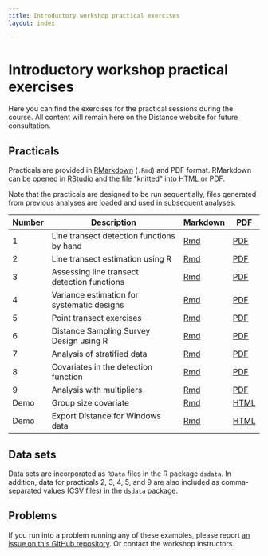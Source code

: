 ```yaml
---
title: Introductory workshop practical exercises
layout: index

---
```


# Introductory workshop practical exercises

Here you can find the exercises for the practical sessions during the course. All content will remain here on the Distance website for future consultation.

## Practicals

Practicals are provided in [RMarkdown](http://rmarkdown.rstudio.com/index.html) (`.Rmd`) and PDF format. RMarkdown can be opened in [RStudio](https://www.rstudio.com/) and the file "knitted" into HTML or PDF.

Note that the practicals are designed to be run sequentially, files generated from previous analyses are loaded and used in subsequent analyses.

Number | Description | Markdown | PDF
-------|-------------|----------|-----
1 | Line transect detection functions by hand | [Rmd](practicals/Prac_1_DS-by-hand.Rmd) | [PDF](practicals/Prac_1_DS-by-hand.pdf)
2 | Line transect estimation using R | [Rmd](practicals/Prac_2_Intro-to-DS-in-R.Rmd) | [PDF](practicals/Prac_2_Intro-to-DS-in-R.pdf)
3 | Assessing line transect detection functions | [Rmd](practicals/Prac_3_Assessing_LT_detection_functions.Rmd) | [PDF](practicals/Prac_3_Assessing_LT_detection_functions.pdf)
4 | Variance estimation for systematic designs | [Rmd](practicals/Prac_4_Variance_estimation.Rmd) | [PDF](practicals/Prac_4_Variance_estimation.pdf)
5 | Point transect exercises | [Rmd](practicals/Prac_5_Point_transects.Rmd) | [PDF](practicals/Prac_5_Point_transects.pdf)
6 | Distance Sampling Survey Design using R | [Rmd](practicals/Prac_6_SurveyDesign.Rmd) | [PDF](practicals/Prac_6_SurveyDesign.pdf)
7 | Analysis of stratified data | [Rmd](practicals/Prac_7_Stratified_data.Rmd) | [PDF](practicals/Prac_7_Stratified_data.pdf)
8 | Covariates in the detection function | [Rmd](practicals/Prac_8_mcds.Rmd) | [PDF](practicals/Prac_8_mcds.pdf)
9 | Analysis with multipliers | [Rmd](practicals/Prac_9_multipliers.Rmd) | [PDF](practicals/Prac_9_multipliers.pdf)
Demo | Group size covariate | [Rmd](practicals/group-size-demo.rmd) | [HTML](practicals/group-size-demo.html)
Demo | Export Distance for Windows data | [Rmd](practicals/readdst-tint.rmd) | [HTML](practicals/readdst-tint.html)

## Data sets

Data sets are incorporated as `RData` files in the R package `dsdata`.  In addition, data for practicals 2, 3, 4, 5, and 9 are also included as comma-separated values (CSV files) in the `dsdata` package.

## Problems

If you run into a problem running any of these examples, please report [an issue on this GitHub repository](https://github.com/distanceworkshops/standrews-2019/issues). Or contact the workshop instructors.


